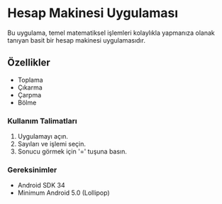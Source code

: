 # Hesap Makinesi Uygulaması
Bu uygulama, temel matematiksel işlemleri kolaylıkla yapmanıza olanak tanıyan basit bir hesap makinesi uygulamasıdır.

## Özellikler
- Toplama
- Çıkarma
- Çarpma
- Bölme

### Kullanım Talimatları
1. Uygulamayı açın.
2. Sayıları ve işlemi seçin.
3. Sonucu görmek için '=' tuşuna basın.

### Gereksinimler
- Android SDK 34
- Minimum Android 5.0 (Lollipop)
